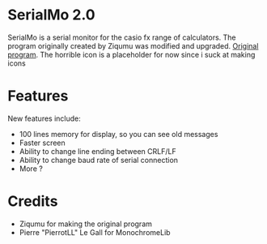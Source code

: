 # SerialMo 2.0
SerialMo is a serial monitor for the casio fx range of calculators.
The program originally created by Ziqumu was modified and upgraded.
[Original program](http://www.planet-casio.com/Fr/programmes/voir_un_programme_casio.php?showid=2161&page=last).
The horrible icon is a placeholder for now since i suck at making icons

# Features
New features include:
* 100 lines memory for display, so you can see old messages
* Faster screen
* Ability to change line ending between CRLF/LF
* Ability to change baud rate of serial connection
* More ?

# Credits
* Ziqumu for making the original program
* Pierre "PierrotLL" Le Gall for MonochromeLib